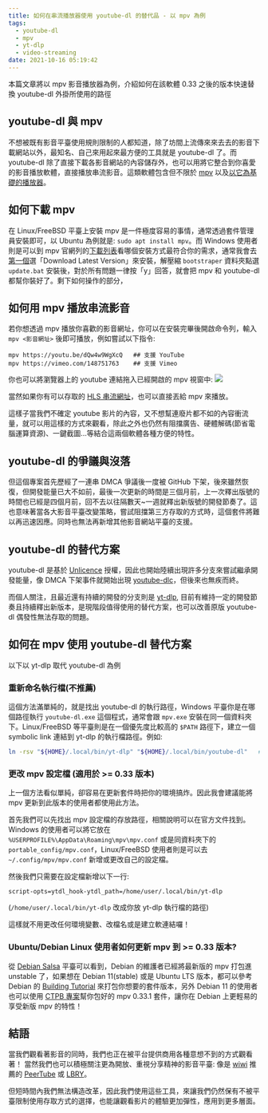 ```yaml
---
title: 如何在串流播放器使用 youtube-dl 的替代品 - 以 mpv 為例
tags:
  - youtube-dl
  - mpv
  - yt-dlp
  - video-streaming
date: 2021-10-16 05:19:42
---
```



本篇文章將以 mpv 影音播放器為例，介紹如何在該軟體 0.33 之後的版本快速替換 youtube-dl 外掛所使用的路徑

<!--more-->

## youtube-dl 與 mpv
不想被既有影音平臺使用規則限制的人都知道，除了坊間上流傳來來去去的影音下載網站以外，最知名、自己來用起來最方便的工具就是 youtube-dl 了。而 youtube-dl 除了直接下載各影音網站的內容儲存外，也可以用將它整合到你喜愛的影音播放軟體，直接播放串流影音。這類軟體包含但不限於 [mpv](https://mpv.io/) 以及[以它為基礎的播放器](https://github.com/mpv-player/mpv/wiki/Applications-using-mpv)。

## 如何下載 mpv
在 Linux/FreeBSD 平臺上安裝 mpv 是一件極度容易的事情，通常透過套件管理員安裝即可，以 Ubuntu 為例就是: `sudo apt install mpv`。而 Windows 使用者則是可以到 mpv 官網列的[下載列表](https://mpv.io/installation/)看哪個安裝方式最符合你的需求，通常我會去[第一個](https://sourceforge.net/projects/mpv-player-windows/files/)選「Download Latest Version」來安裝，解壓縮 `bootstraper` 資料夾點選 `update.bat` 安裝後，對於所有問題一律按「y」回答，就會把 mpv 和 youtube-dl 都幫你裝好了。剩下如何操作的部分，

## 如何用 mpv 播放串流影音
若你想透過 mpv 播放你喜歡的影音網址，你可以在安裝完畢後開啟命令列，輸入 `mpv <影音網址>` 後即可播放，例如嘗試以下指令:
```
mpv https://youtu.be/dQw4w9WgXcQ   ## 支援 YouTube
mpv https://vimeo.com/148751763    ## 支援 Vimeo
```
你也可以將瀏覽器上的 youtube 連結拖入已經開啟的 mpv 視窗中:
![](https://i.imgur.com/Ap5bYB1.png)

當然如果你有可以存取的 [HLS 串流網址](https://zh.wikipedia.org/wiki/HTTP_Live_Streaming)，也可以直接丟給 mpv 來播放。

這樣子當我們不確定 youtube 影片的內容，又不想幫連廢片都不如的內容衝流量，就可以用這樣的方式來觀看，除此之外也仍然有阻擋廣告、硬體解碼(節省電腦運算資源)、一鍵截圖...等結合這兩個軟體各種方便的特性。

## youtube-dl 的爭議與沒落
但這個專案首先歷經了一連串 DMCA 爭議後一度被 GitHub 下架，後來雖然恢復，但開發能量已大不如前，最後一次更新的時間是三個月前，上一次釋出版號的時間也已經是四個月前，回不去以往隔數天~一週就釋出新版號的開發節奏了。這也意味著當各大影音平臺改變策略，嘗試阻擋第三方存取的方式時，這個套件將難以再迅速因應。同時也無法再新增其他影音網站平臺的支援。

## youtube-dl 的替代方案
youtube-dl 是基於 [Unlicence](https://unlicense.org/) 授權，因此也開始陸續出現許多分支來嘗試繼承開發能量，像 DMCA 下架事件就開始出現 [youtube-dlc](https://github.com/blackjack4494/yt-dlc)，但後來也無疾而終。

而個人關注，且最近還有持續的開發的分支則是 [yt-dlp](https://github.com/yt-dlp/yt-dlp), 目前有維持一定的開發節奏且持續釋出新版本，是現階段值得使用的替代方案，也可以改善原版 youtube-dl 偶發性無法存取的問題。

## 如何在 mpv 使用 youtube-dl 替代方案
以下以 yt-dlp 取代 youtube-dl 為例

### 重新命名執行檔(不推薦)
這個方法滿單純的，就是找出 youtube-dl 的執行路徑，Windows 平臺你是在哪個路徑執行 `youtube-dl.exe` 這個程式，通常會跟 `mpv.exe` 安裝在同一個資料夾下。Linux/FreeBSD 等平臺則是在一個優先度比較高的 `$PATH` 路徑下，建立一個 symbolic link 連結到 yt-dlp 的執行檔路徑。例如:
```bash
ln -rsv "${HOME}/.local/bin/yt-dlp" "${HOME}/.local/bin/youtube-dl"   ## 如果路徑衝突，請自行解決或解除安裝原版 youtube-dl
```

### 更改 mpv 設定檔 (適用於 >= 0.33 版本)
上一個方法看似單純，卻容易在更新套件時把你的環境搞炸。因此我會建議能將 mpv 更新到此版本的使用者都使用此方法。

首先我們可以先找出 mpv 設定檔的存放路徑，相關說明可以在官方文件找到。Windows 的使用者可以將它放在 `%USERPROFILE%\AppData\Roaming\mpv\mpv.conf` 或是同資料夾下的 `portable_config/mpv.conf`，Linux/FreeBSD 使用者則是可以去 `~/.config/mpv/mpv.conf` 新增或更改自己的設定檔。

然後我們只需要在設定檔新增以下一行:
```
script-opts=ytdl_hook-ytdl_path=/home/user/.local/bin/yt-dlp
```
(`/home/user/.local/bin/yt-dlp` 改成你放 yt-dlp 執行檔的路徑)

這樣就不用更改任何環境變數、改檔名或是建立軟連結囉！


### Ubuntu/Debian Linux 使用者如何更新 mpv 到 >= 0.33 版本?
從 [Debian Salsa](https://salsa.debian.org/multimedia-team/mpv) 平臺可以看到，Debian 的維護者已經將最新版的 mpv 打包進 unstable 了，如果想在 Debian 11(stable) 或是 Ubuntu LTS 版本，都可以參考 Debian 的 [Building Tutorial](https://wiki.debian.org/BuildingTutorial) 來打包你想要的套件版本，另外 Debian 11 的使用者也可以使用 [CTPB 專案](/2021/08/22/project-ctpb/)幫你包好的 mpv 0.33.1 套件，讓你在 Debian 上更輕易的享受新版 mpv 的特性！

## 結語
當我們觀看著影音的同時，我們也正在被平台提供商用各種意想不到的方式觀看著！
當然我們也可以積極關注更為開放、重視分享精神的影音平臺: 像是 [wiwi](https://wiwi.video/about/instance) 推薦的 [PeerTube](https://zh.wikipedia.org/wiki/PeerTube) 或 [LBRY](https://zh.wikipedia.org/wiki/LBRY)。

但短時間內我們無法構造改革，因此我們使用這些工具，來讓我們仍然保有不被平臺限制使用存取方式的選擇，也能讓觀看影片的體驗更加彈性，應用到更多層面。
